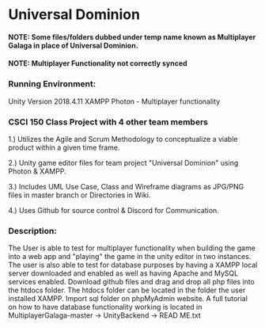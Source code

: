 # Universal Dominion

#### NOTE: Some files/folders dubbed under temp name known as Multiplayer Galaga in place of Universal Dominion.
#### NOTE: Multiplayer Functionality not correctly synced

### Running Environment:
Unity Version 2018.4.11
XAMPP
Photon - Multiplayer functionality

### CSCI 150 Class Project with 4 other team members 

1.) Utilizes the Agile and Scrum Methodology to conceptualize a viable product within a given time frame.

2.) Unity game editor files for team project "Universal Dominion" using Photon & XAMPP.

3.) Includes UML Use Case, Class and Wireframe diagrams as JPG/PNG files in master branch or Directories in Wiki.

4.) Uses Github for source control & Discord for Communication.

### Description:

The User is able to test for multiplayer functionality when building the game into a web app and "playing" the game in the unity editor in two instances. The user is also able to test for database purposes by having a XAMPP local server downloaded and enabled as well as having Apache and MySQL services enabled. Download github files and drag and drop all php files into the htdocs folder. The htdocs folder can be located in the folder the user installed XAMPP. Import sql folder on phpMyAdmin website. A full tutorial on how to have database functionality working is located in MultiplayerGalaga-master -> UnityBackend -> READ ME.txt
